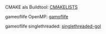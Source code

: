 CMAKE als Buildtool: [CMAKELISTS](./CMakeLists.txt)

gameoflife OpenMP: [gamoflife](./gameoflife.c)

gameoflife singlethreaded: [singlethreaded-gol](./gameoflife-old.c)